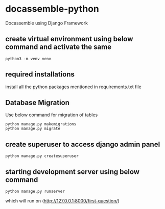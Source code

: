 # docassemble-python


Docassemble using Django Framework

## create virtual environment using below command and activate the same
```
python3 -m venv venv
```
## required installations
install all the python packages mentioned in requirements.txt file

## Database Migration
Use below command for migration of tables
```
python manage.py makemigrations
python manage.py migrate
```
## create superuser to access django admin panel
```
python manage.py createsuperuser
```
## starting development server using below command
```
python manage.py runserver
```
which will run on (http://127.0.0.1:8000/first-question/)
